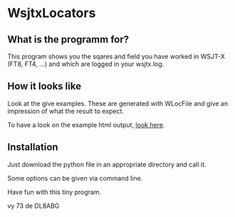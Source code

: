 # WsjtxLocators

## What is the programm for?
This program shows you the sqares and field you have worked in WSJT-X (FT8, FT4, ...) and which are logged in your wsjtx.log.

## How it looks like
Look at the give examples. These are generated with WLocFile and give an impression of what the result to expect.

To have a look on the example html output, [look here](https://htmlpreview.github.io/?https://github.com/DL8ABG/WsjtxLocators/example-map.html).

## Installation
Just download the python file in an appropriate directory and call it.

Some options can be given via command line.




Have fun with this tiny program.

 vy 73 de DL8ABG

